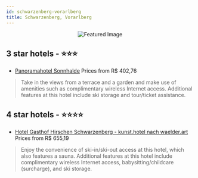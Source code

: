 ```yaml
---
id: schwarzenberg-vorarlberg
title: Schwarzenberg, Vorarlberg
---
```


<center><img src="https://i.travelapi.com/hotels/13000000/12330000/12321500/12321428/98ac0bd2_z.jpg" alt="Featured Image" /></center>


##  3 star hotels - ⭐️⭐️⭐️

-    [Panoramahotel Sonnhalde](https://us.hurb.com/hotels/schwarzenberg/panoramahotel-sonnhalde-JNP-JP157314?cmp=18055) Prices from R$ 402,76
   > Take in the views from a terrace and a garden and make use of amenities such as complimentary wireless Internet access. Additional features at this hotel include ski storage and tour/ticket assistance.

##  4 star hotels - ⭐️⭐️⭐️⭐️

-    [Hotel Gasthof Hirschen Schwarzenberg - kunst.hotel nach waelder.art](https://us.hurb.com/hotels/schwarzenberg/hotel-gasthof-hirschen-schwarzenberg-kunst-hotel-nach-waelder-art-JNP-JP141243?cmp=18055) Prices from R$ 655,19
   > Enjoy the convenience of ski-in/ski-out access at this hotel, which also features a sauna. Additional features at this hotel include complimentary wireless Internet access, babysitting/childcare (surcharge), and ski storage.
